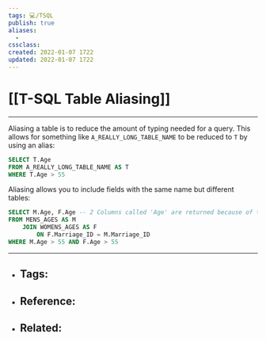```yaml
---
tags: 💻️/TSQL 
publish: true
aliases:
  - 
cssclass: 
created: 2022-01-07 1722
updated: 2022-01-07 1722
---
```


# [[T-SQL Table Aliasing]]

---

Aliasing a table is to reduce the amount of typing needed for a query. This allows for something like `A_REALLY_LONG_TABLE_NAME` to be reduced to `T` by using an alias:

```sql
SELECT T.Age
FROM A_REALLY_LONG_TABLE_NAME AS T
WHERE T.Age > 55
```

Aliasing allows you to include fields with the same name but different tables:

```sql
SELECT M.Age, F.Age -- 2 Columns called 'Age' are returned because of the alias prefix
FROM MENS_AGES AS M
	JOIN WOMENS_AGES AS F
		ON F.Marriage_ID = M.Marriage_ID
WHERE M.Age > 55 AND F.Age > 55
```

---

- Tags: 
	- 
- Reference:
	- 
- Related:
	- 
